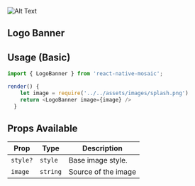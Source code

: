 ![Alt Text](https://drive.google.com/uc?export=view&id=)

## Logo Banner

## Usage (Basic)

```js
import { LogoBanner } from 'react-native-mosaic';

render() {
    let image = require('../../assets/images/splash.png')
    return <LogoBanner image={image} />
  }

```

## Props Available

| Prop     | Type     | Description         |
| -------- | -------- | ------------------- |
| `style?` | `style`  | Base image style.   |
| `image`  | `string` | Source of the image |
